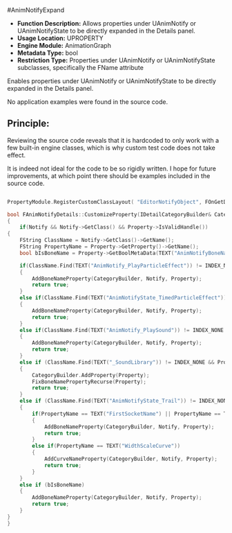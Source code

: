 #AnimNotifyExpand

- **Function Description:** Allows properties under UAnimNotify or UAnimNotifyState to be directly expanded in the Details panel.
- **Usage Location:** UPROPERTY
- **Engine Module:** AnimationGraph
- **Metadata Type:** bool
- **Restriction Type:** Properties under UAnimNotify or UAnimNotifyState subclasses, specifically the FName attribute

Enables properties under UAnimNotify or UAnimNotifyState to be directly expanded in the Details panel.

No application examples were found in the source code.

## Principle:

Reviewing the source code reveals that it is hardcoded to only work with a few built-in engine classes, which is why custom test code does not take effect.

It is indeed not ideal for the code to be so rigidly written. I hope for future improvements, at which point there should be examples included in the source code.

```cpp

PropertyModule.RegisterCustomClassLayout( "EditorNotifyObject", FOnGetDetailCustomizationInstance::CreateStatic(&FAnimNotifyDetails::MakeInstance));

bool FAnimNotifyDetails::CustomizeProperty(IDetailCategoryBuilder& CategoryBuilder, UObject* Notify, TSharedPtr<IPropertyHandle> Property)
{
	if(Notify && Notify->GetClass() && Property->IsValidHandle())
{
	FString ClassName = Notify->GetClass()->GetName();
	FString PropertyName = Property->GetProperty()->GetName();
	bool bIsBoneName = Property->GetBoolMetaData(TEXT("AnimNotifyBoneName"));

	if(ClassName.Find(TEXT("AnimNotify_PlayParticleEffect")) != INDEX_NONE && PropertyName == TEXT("SocketName"))
	{
		AddBoneNameProperty(CategoryBuilder, Notify, Property);
		return true;
	}
	else if(ClassName.Find(TEXT("AnimNotifyState_TimedParticleEffect")) != INDEX_NONE && PropertyName == TEXT("SocketName"))
	{
		AddBoneNameProperty(CategoryBuilder, Notify, Property);
		return true;
	}
	else if(ClassName.Find(TEXT("AnimNotify_PlaySound")) != INDEX_NONE && PropertyName == TEXT("AttachName"))
	{
		AddBoneNameProperty(CategoryBuilder, Notify, Property);
		return true;
	}
	else if (ClassName.Find(TEXT("_SoundLibrary")) != INDEX_NONE && PropertyName == TEXT("SoundContext"))
	{
		CategoryBuilder.AddProperty(Property);
		FixBoneNamePropertyRecurse(Property);
		return true;
	}
	else if (ClassName.Find(TEXT("AnimNotifyState_Trail")) != INDEX_NONE)
	{
		if(PropertyName == TEXT("FirstSocketName") || PropertyName == TEXT("SecondSocketName"))
		{
			AddBoneNameProperty(CategoryBuilder, Notify, Property);
			return true;
		}
		else if(PropertyName == TEXT("WidthScaleCurve"))
		{
			AddCurveNameProperty(CategoryBuilder, Notify, Property);
			return true;
		}
	}
	else if (bIsBoneName)
	{
		AddBoneNameProperty(CategoryBuilder, Notify, Property);
		return true;
	}
}
}

```